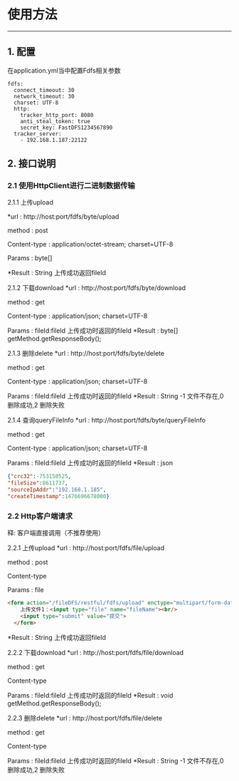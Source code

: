 # 使用方法
- - -
## 1. 配置
在application.yml当中配置Fdfs相关参数
```
fdfs:
  connect_timeout: 30
  network_timeout: 30
  charset: UTF-8
  http:
    tracker_http_port: 8080
    anti_steal_token: true
    secret_key: FastDFS1234567890
  tracker_server:
    - 192.168.1.187:22122
```

## 2. 接口说明

### 2.1 使用HttpClient进行二进制数据传输
2.1.1 上传upload

*url : http://host:port/fdfs/byte/upload
 
method : post
 
Content-type : application/octet-stream; charset=UTF-8
 
Params : byte[]
 
*Result : String 上传成功返回fileId

2.1.2 下载download
*url : http://host:port/fdfs/byte/download
 
method : get
 
Content-type : application/json; charset=UTF-8
 
Params : fileId:fileId  上传成功时返回的fileId
*Result : byte[]   getMethod.getResponseBody();

2.1.3 删除delete
*url : http://host:port/fdfs/byte/delete
 
method : get
 
Content-type : application/json; charset=UTF-8
 
Params : fileId:fileId  上传成功时返回的fileId
*Result : String -1 文件不存在,0 删除成功,2 删除失败

2.1.4 查询queryFileInfo
*url : http://host:port/fdfs/byte/queryFileInfo
 
method : get
 
Content-type : application/json; charset=UTF-8
 
Params : fileId:fileId 上传成功时返回的fileId
*Result : json
```json
{"crc32":-753150525,
"fileSize":8611737,
"sourceIpAddr":"192.168.1.185",
"createTimestamp":1476696678000}
```

### 2.2 Http客户端请求
释: 客户端直接调用（不推荐使用）

2.2.1 上传upload
*url : http://host:port/fdfs/file/upload
 
method : post
 
Content-type

Params : file
```html
<form action="/fileDFS/restful/fdfs/upload" enctype="multipart/form-data" method="post">
    上传文件1：<input type="file" name="fileName"><br/>
    <input type="submit" value="提交">
  </form>
```
*Result : String 上传成功返回fileId

2.2.2 下载download
*url : 
http://host:port/fdfs/file/download
 
method : get
 
Content-type
 
 
Params : fileId:fileId 上传成功时返回的fileId
*Result : void getMethod.getResponseBody();

2.2.3 删除delete
*url : http://host:port/fdfs/file/delete
 
method : get
 
Content-type
 
Params : fileId:fileId  上传成功时返回的fileId
*Result : String -1 文件不存在,0 删除成功,2 删除失败
